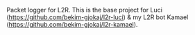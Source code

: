 Packet logger for L2R. This is the base project for Luci (https://github.com/bekim-gjokaj/l2r-luci) & my L2R bot Kamael (https://github.com/bekim-gjokaj/l2r-kamael). 
